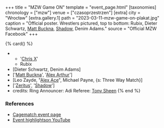 +++
title = "MZW Game ON"
template = "event_page.html"
[taxonomies]
chronology = ["mzw"]
venue = ["czasoprzestrzen"]
[extra]
city = "Wrocław"
[extra.gallery.1]
path = "2023-03-11-mzw-game-on-plakat.jpg"
caption = "Official poster. Wrestlers pictured, top to bottom: Rubix, Dieter Schwartz, [Matt Buckna](@/w/matt-buckna.md), [Shadow](@/w/shadow.md), Denim Adams."
source = "Official MZW Facebook"
+++

{% card() %}
- - '[Chris X](@/w/chris-x.md)'
  - Rubix
- [Dieter Schwartz, Denim Adams]
- ['[Matt Buckna](@/w/matt-buckna.md)', '[Alex Arthur](@/w/alex-arthur.md)']
- [Leo Zayde, "[Alex Ace](@/w/alex-ace.md)", Michael Payne, {s: Three Way Match}]
- ['[Zeritus](@/w/zeritus.md)', '[Shadow](@/w/shadow.md)']
- credits:
    Ring Announcer: Adi
    Referee: [Tony Sheen](@/w/riverman.md)
{% end %}

### References
* [Cagematch event page](https://www.cagematch.net/?id=1&nr=362402)
* [Event highlightson YouTube](https://www.youtube.com/watch?v=up-mNH_iWT0)
